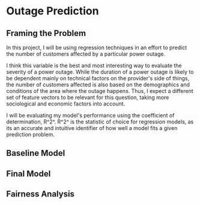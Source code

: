 # Outage Prediction

## Framing the Problem

In this project, I will be using regression techniques in an effort to predict the number of customers affected by a particular power outage. 

I think this variable is the best and most interesting way to evaluate the severity of a power outage. While the duration of a power outage is likely to be dependent mainly on technical factors on the provider's side of things, the number of customers affected is also based on the demographics and conditions of the area where the outage happens. Thus, I expect a different set of feature vectors to be relevant for this question, taking more sociological and economic factors into account.

I will be evaluating my model's performance using the coefficient of determination, R^2^. R^2^ is the statistic of choice for regression models, as its an accurate and intuitive identifier of how well a model fits a given prediction problem.

## Baseline Model

## Final Model

## Fairness Analysis